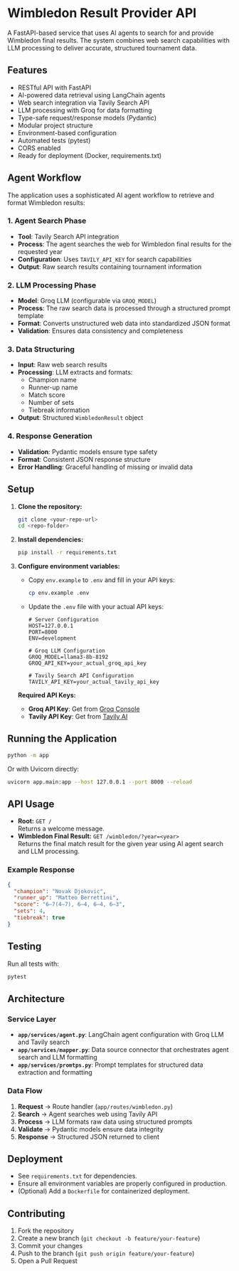 # Wimbledon Result Provider API

A FastAPI-based service that uses AI agents to search for and provide Wimbledon final results. The system combines web search capabilities with LLM processing to deliver accurate, structured tournament data.

## Features
- RESTful API with FastAPI
- AI-powered data retrieval using LangChain agents
- Web search integration via Tavily Search API
- LLM processing with Groq for data formatting
- Type-safe request/response models (Pydantic)
- Modular project structure
- Environment-based configuration
- Automated tests (pytest)
- CORS enabled
- Ready for deployment (Docker, requirements.txt)

## Agent Workflow

The application uses a sophisticated AI agent workflow to retrieve and format Wimbledon results:

### 1. **Agent Search Phase**
- **Tool**: Tavily Search API integration
- **Process**: The agent searches the web for Wimbledon final results for the requested year
- **Configuration**: Uses `TAVILY_API_KEY` for search capabilities
- **Output**: Raw search results containing tournament information

### 2. **LLM Processing Phase**
- **Model**: Groq LLM (configurable via `GROQ_MODEL`)
- **Process**: The raw search data is processed through a structured prompt template
- **Format**: Converts unstructured web data into standardized JSON format
- **Validation**: Ensures data consistency and completeness

### 3. **Data Structuring**
- **Input**: Raw web search results
- **Processing**: LLM extracts and formats:
  - Champion name
  - Runner-up name
  - Match score
  - Number of sets
  - Tiebreak information
- **Output**: Structured `WimbledonResult` object

### 4. **Response Generation**
- **Validation**: Pydantic models ensure type safety
- **Format**: Consistent JSON response structure
- **Error Handling**: Graceful handling of missing or invalid data

## Setup

1. **Clone the repository:**
   ```bash
   git clone <your-repo-url>
   cd <repo-folder>
   ```
2. **Install dependencies:**
   ```bash
   pip install -r requirements.txt
   ```
3. **Configure environment variables:**
   - Copy `env.example` to `.env` and fill in your API keys:
     ```bash
     cp env.example .env
     ```
   - Update the `.env` file with your actual API keys:
     ```env
     # Server Configuration
     HOST=127.0.0.1
     PORT=8000
     ENV=development
     
     # Groq LLM Configuration
     GROQ_MODEL=llama3-8b-8192
     GROQ_API_KEY=your_actual_groq_api_key
     
     # Tavily Search API Configuration
     TAVILY_API_KEY=your_actual_tavily_api_key
     ```
   
   **Required API Keys:**
   - **Groq API Key**: Get from [Groq Console](https://console.groq.com/)
   - **Tavily API Key**: Get from [Tavily AI](https://tavily.com/)

## Running the Application

```bash
python -m app
```

Or with Uvicorn directly:

```bash
uvicorn app.main:app --host 127.0.0.1 --port 8000 --reload
```

## API Usage

- **Root:** `GET /`  
  Returns a welcome message.
- **Wimbledon Final Result:** `GET /wimbledon/?year=<year>`  
  Returns the final match result for the given year using AI agent search and LLM processing.

### Example Response
```json
{
  "champion": "Novak Djokovic",
  "runner_up": "Matteo Berrettini", 
  "score": "6–7(4–7), 6–4, 6–4, 6–3",
  "sets": 4,
  "tiebreak": true
}
```

## Testing

Run all tests with:
```bash
pytest
```

## Architecture

### Service Layer
- **`app/services/agent.py`**: LangChain agent configuration with Groq LLM and Tavily search
- **`app/services/mapper.py`**: Data source connector that orchestrates agent search and LLM formatting
- **`app/services/promtps.py`**: Prompt templates for structured data extraction and formatting

### Data Flow
1. **Request** → Route handler (`app/routes/wimbledon.py`)
2. **Search** → Agent searches web using Tavily API
3. **Process** → LLM formats raw data using structured prompts
4. **Validate** → Pydantic models ensure data integrity
5. **Response** → Structured JSON returned to client

## Deployment
- See `requirements.txt` for dependencies.
- Ensure all environment variables are properly configured in production.
- (Optional) Add a `Dockerfile` for containerized deployment.

## Contributing
1. Fork the repository
2. Create a new branch (`git checkout -b feature/your-feature`)
3. Commit your changes
4. Push to the branch (`git push origin feature/your-feature`)
5. Open a Pull Request

